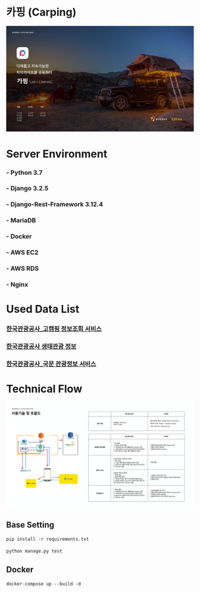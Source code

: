 # 카핑 (Carping)

![banner](./img/0001.jpg)

# Server Environment

### - Python 3.7

### - Django 3.2.5

### - Django-Rest-Framework 3.12.4

### - MariaDB

### - Docker

### - AWS EC2

### - AWS RDS

### - Nginx

# Used Data List

### [한국관광공사\_고캠핑 정보조회 서비스](https://www.data.go.kr/tcs/dss/selectApiDataDetailView.do?publicDataPk=15063201)

### [한국관광공사 생태관광 정보](https://www.data.go.kr/data/15016069/openapi.do)

### [한국관광공사\_국문 관광정보 서비스](https://www.data.go.kr/data/15057787/openapi.do)

# Technical Flow

![flow](./img/0011.jpg)

## Base Setting

```
pip install -r requirements.txt

python manage.py test
```

## Docker

```
docker-compose up --build -d
```
